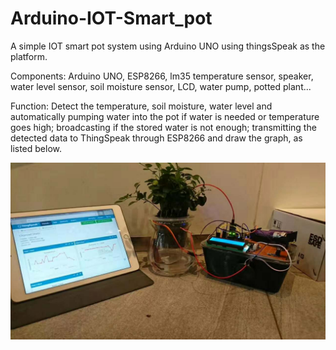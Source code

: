 # Arduino-IOT-Smart_pot
A simple IOT smart pot system using Arduino UNO using thingsSpeak as the platform.

Components: Arduino UNO, ESP8266, lm35 temperature sensor, speaker, water level sensor, soil moisture sensor, LCD, water pump, potted plant...

Function: Detect the temperature, soil moisture, water level and automatically pumping water into the pot if water is needed or temperature goes high; broadcasting if the stored water is not enough; transmitting the detected data to ThingSpeak through ESP8266 and draw the graph, as listed below.

![Image text](https://raw.githubusercontent.com/ZzhKlaus/Arduino-IOT-Smart_pot/master/img-folder/smart-pot.jpg)
